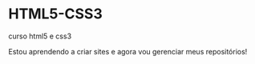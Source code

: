 # HTML5-CSS3
 curso html5 e css3

Estou aprendendo a criar sites e agora vou gerenciar meus repositórios!